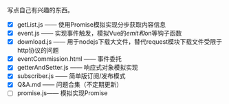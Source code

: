 写点自己有兴趣的东西。
+ [x] getList.js —— 使用Promise模拟实现分步获取内容信息
+ [x] event.js —— 实现事件触发，模拟Vue的$emit和$on等钩子函数
+ [x] download.js —— 用于nodejs下载大文件，替代request模块下载文件受限于http协议的问题
+ [x] eventCommission.html —— 事件委托
+ [x] getterAndSetter.js —— 响应式对象模拟实现
+ [x] subscriber.js —— 简单版订阅/发布模式
+ [x] Q&A.md —— 问题合集（不定期更新）
+ [ ] promise.js—— 模拟实现Promise